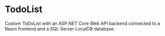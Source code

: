 # TodoList
Custom ToDoList with an ASP.NET Core Web API backend connected to a React frontend and a SQL Server LocalDB database.
<ongoing>





